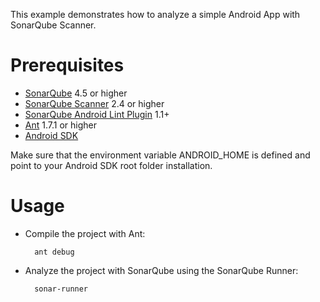 This example demonstrates how to analyze a simple Android App with SonarQube Scanner.

Prerequisites
=============
* [SonarQube](http://www.sonarsource.org/downloads/) 4.5 or higher
* [SonarQube Scanner](http://docs.sonarqube.org/display/SONAR/Installing+and+Configuring+SonarQube+Scanner) 2.4 or higher
* [SonarQube Android Lint Plugin](http://docs.sonarqube.org/display/SONAR/Android+Lint+Plugin) 1.1+
* [Ant](http://ant.apache.org/) 1.7.1 or higher
* [Android SDK](http://developer.android.com/sdk/index.html)

Make sure that the environment variable ANDROID_HOME is defined and point to your Android SDK root folder installation.

Usage
=====
* Compile the project with Ant:

        ant debug

* Analyze the project with SonarQube using the SonarQube Runner:

        sonar-runner
